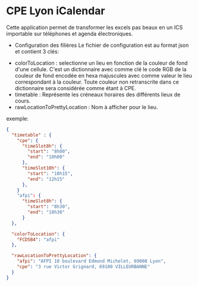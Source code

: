 CPE Lyon iCalendar
==================


Cette application permet de transformer les excels pas beaux en un ICS importable sur téléphones et agenda électroniques.


* Configuration des filières
Le fichier de configuration est au format json et contient 3 clés:
 - colorToLocation : selectionne un lieu en fonction de la couleur de fond d'une cellule. C'est un dictionnaire avec comme clé le code RGB de la couleur de fond encodée en hexa majuscules avec comme valeur le lieu correspondant à la couleur. Toute couleur non retranscrite dans ce dictionnaire sera considérée comme étant à CPE.
 - timetable : Représente les créneaux horaires des différents lieux de cours.
 - rawLocationToPrettyLocation : Nom à afficher pour le lieu.

exemple:
```json
{
  "timetable" : {
    "cpe": {
      "timeSlot8h": {
        "start": "8h00",
        "end": "10h00"
      },
      "timeSlot10h": {
        "start": "10h15",
        "end": "12h15"
      },
    }
    "afpi": {
      "timeSlot8h": {
        "start": "8h30",
        "end": "10h30"
      }
  },

  "colorToLocation": {
    "FCD5B4": "afpi"
  },

  "rawLocationToPrettyLocation": {
    "afpi": "AFPI 10 boulevard Edmond Michelet, 69008 Lyon",
    "cpe": "3 rue Victor Grignard, 69100 VILLEURBANNE"
  }
}
```
